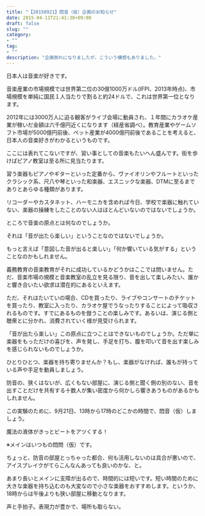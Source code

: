 ```yaml
---
title: "【20150921】悶音（仮）企画のお知らせ"
date: 2015-04-11T21:41:38+09:00
draft: false
slug: ""
category:
- ""
tag:
- ""
description: "企画倒れになりましたが、こういう構想もありました。"
---
```



日本人は音楽が好きです。

音楽産業の市場規模では世界第二位の30億1000万ドル(IFPI、2013年時点)、市場規模を単純に国民１人当たりで割ると約24ドルで、これは世界第一位となります。

2012年には3000万人に迫る観客がライブ会場に動員され、１年間にカラオケ産業が稼いだ金額は六千億円近くになります（経産省調べ）。教育産業やゲームソフト市場が5000億円前後、ペット産業が4000億円前後であることを考えると、日本人の音楽好きがわかるというものです。

ここには表れてこないですが、習い事としての音楽もたいへん盛んです。街を歩けばピアノ教室は至る所に見当たります。

習う楽器もピアノやギターといった定番から、ヴァイオリンやフルートといったクラシック系、尺八や琴といった和楽器、エスニックな楽器、DTMに至るまでありとあらゆる種類があります。

リコーダーやカスタネット、ハーモニカを含めれば今日、学校で楽器に触れていない、楽器の操練をしたことのない人はほとんどいないのではないでしょうか。

ところで音楽の原点とは何なのでしょうか。

それは「音が出たら楽しい」ということなのではないでしょうか。

もっと言えば「意図した音が出ると楽しい」「何か響いている気がする」ということなのかもしれません。

義務教育の音楽教育がそれに成功しているかどうかはここでは問いません。ただ、音楽市場の規模と音楽教室の乱立を見る限り、音を出して楽しみたい、誰かと響き合いたい欲求は潜在的にあるといえます。

ただ、それはたいていの場合、CDを買ったり、ライブやコンサートのチケットを買ったり、教室に入ったり、カラオケ屋でうなったりすることによって吸収されるものです。すでにあるものを倣うことの楽しみです。あるいは、演じる側と聴衆とに分かれ、消費されていく様が見受けられます。

「音が出たら楽しい」この原点に立つことはできないものでしょうか。ただ単に楽器をもっただけの喜びを、声を発し、手足を打ち、腹を叩いて音を出す楽しみを感じられないものでしょうか。

ひとりひとつ、楽器を持ち寄りませんか？もし、楽器がなければ、誰もが持っている声や手足を動員しましょう。

防音の、狭くはないが、広くもない部屋に、演じる側と聞く側の別のない、音を出すことだけを共有する十数人が集い密度から何かしら響きあうものがあるかもしれません。

この実験のために、9月21日、13時から17時のどこかの時間で、悶音（仮）しましょう。

魔法の液体がきっとビートをアツくする！

※メインはいつもの悶問（仮）です。

ちょっと、防音の部屋とっちゃった都合、何も活用しないのは具合が悪いので、アイスブレイクがてらこんなんあっても良いのかな、と。

あまり長いとメインに支障が出るので、時間的には短いです。短い時間のために大きな楽器を持ち込むのも大変なので小さな楽器をおすすめします。というか、18時からは午後よりも狭い部屋に移動となります。

声と手拍子。表現力が豊かで、場所も取らない。
